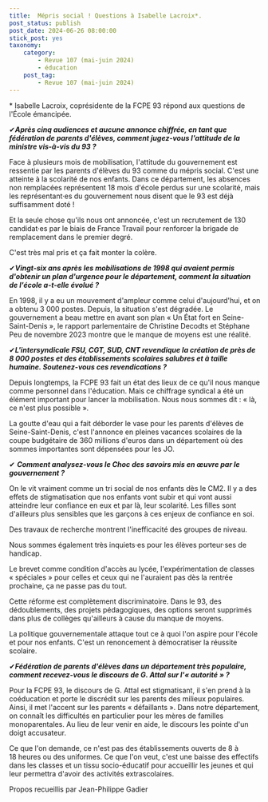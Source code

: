 ```yaml
---
title:  Mépris social ! Questions à Isabelle Lacroix*.
post_status: publish
post_date: 2024-06-26 08:00:00
stick_post: yes
taxonomy:
    category:
        - Revue 107 (mai-juin 2024)
        - éducation
    post_tag:
        - Revue 107 (mai-juin 2024)
---
```


 \* Isabelle Lacroix, coprésidente de la FCPE 93 répond aux questions de l'École émancipée.

 ✔***Après cinq audiences et aucune annonce chiffrée, en tant que fédération de parents d'élèves, comment jugez-vous l'attitude de la ministre vis-à-vis du 93 ?***

 Face à plusieurs mois de mobilisation, l'attitude du gouvernement est ressentie par les parents d'élèves du 93 comme du mépris social. C'est une atteinte à la scolarité de nos enfants. Dans ce département, les absences non remplacées représentent 18 mois d'école perdus sur une scolarité, mais les représentant·es du gouvernement nous disent que le 93 est déjà suffisamment doté !

 Et la seule chose qu'ils nous ont annoncée, c'est un recrutement de 130 candidat·es par le biais de France Travail pour renforcer la brigade de remplacement dans le premier degré.

 C'est très mal pris et ça fait monter la colère.

 ✔***Vingt-six ans après les mobilisations de 1998 qui avaient permis d'obtenir un plan d'urgence pour le département, comment la situation de l'école a-t-elle évolué ?***

 En 1998, il y a eu un mouvement d'ampleur comme celui d'aujourd'hui, et on a obtenu 3 000 postes. Depuis, la situation s'est dégradée. Le gouvernement a beau mettre en avant son plan « Un État fort en Seine-Saint-Denis », le rapport parlementaire de Christine Decodts et Stéphane Peu de novembre 2023 montre que le manque de moyens est une réalité.

 ✔***L'intersyndicale FSU, CGT, SUD, CNT revendique la création de près de 8 000 postes et des établissements scolaires salubres et à taille humaine. Soutenez-vous ces revendications ?***

 Depuis longtemps, la FCPE 93 fait un état des lieux de ce qu'il nous manque comme personnel dans l'éducation. Mais ce chiffrage syndical a été un élément important pour lancer la mobilisation. Nous nous sommes dit : « là, ce n'est plus possible ».

 La goutte d'eau qui a fait déborder le vase pour les parents d'élèves de Seine-Saint-Denis, c'est l'annonce en pleines vacances scolaires de la coupe budgétaire de 360 millions d'euros dans un département où des sommes importantes sont dépensées pour les JO.

 ✔ ***Comment analysez-vous le Choc des savoirs mis en œuvre par le gouvernement ?***

 On le vit vraiment comme un tri social de nos enfants dès le CM2. Il y a des effets de stigmatisation que nos enfants vont subir et qui vont aussi atteindre leur confiance en eux et par là, leur scolarité. Les filles sont d'ailleurs plus sensibles que les garçons à ces enjeux de confiance en soi.

 Des travaux de recherche montrent l'inefficacité des groupes de niveau.

 Nous sommes également très inquiets·es pour les élèves porteur·ses de handicap.

 Le brevet comme condition d'accès au lycée, l'expérimentation de classes « spéciales » pour celles et ceux qui ne l'auraient pas dès la rentrée prochaine, ça ne passe pas du tout.

 Cette réforme est complètement discriminatoire. Dans le 93, des dédoublements, des projets pédagogiques, des options seront supprimés dans plus de collèges qu'ailleurs à cause du manque de moyens.

 La politique gouvernementale attaque tout ce à quoi l'on aspire pour l'école et pour nos enfants. C'est un renoncement à démocratiser la réussite scolaire.

 ✔***Fédération de parents d'élèves dans un département très populaire, comment recevez-vous le discours de G. Attal sur l'« autorité » ?***

 Pour la FCPE 93, le discours de G. Attal est stigmatisant, il s'en prend à la coéducation et porte le discrédit sur les parents des milieux populaires. Ainsi, il met l'accent sur les parents « défaillants ». Dans notre département, on connaît les difficultés en particulier pour les mères de familles monoparentales. Au lieu de leur venir en aide, le discours les pointe d'un doigt accusateur.

 Ce que l'on demande, ce n'est pas des établissements ouverts de 8 à 18 heures ou des uniformes. Ce que l'on veut, c'est une baisse des effectifs dans les classes et un tissu socio-éducatif pour accueillir les jeunes et qui leur permettra d'avoir des activités extrascolaires.

 Propos recueillis par Jean-Philippe Gadier

